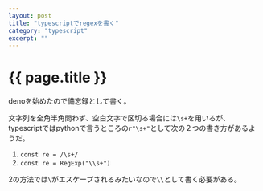 ```yaml
---
layout: post
title: "typescriptでregexを書く"
category: "typescript"
excerpt: ""
---
```


# {{ page.title }}

denoを始めたので備忘録として書く。

文字列を全角半角問わず、空白文字で区切る場合には`\s+`を用いるが、typescriptではpythonで言うところの`r"\s+"`として次の２つの書き方があるようだ。

1. `const re = /\s+/`
2. `const re = RegExp("\\s+")`

2の方法では`\`がエスケープされるみたいなので`\\`として書く必要がある。

